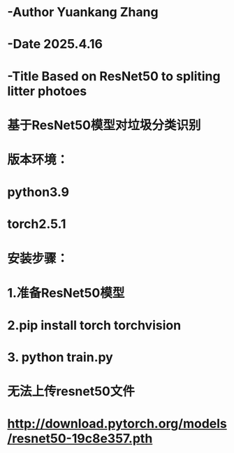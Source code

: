 # -Author Yuankang Zhang
# -Date 2025.4.16
# -Title Based on ResNet50 to spliting litter photoes
# 基于ResNet50模型对垃圾分类识别
# 版本环境：
# python3.9
# torch2.5.1
# 安装步骤：
# 1.准备ResNet50模型
# 2.pip install torch torchvision
# 3. python train.py
#
# 无法上传resnet50文件
# http://download.pytorch.org/models/resnet50-19c8e357.pth

